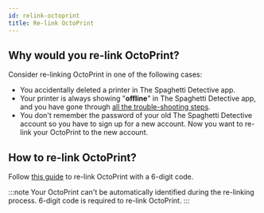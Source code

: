 ```yaml
---
id: relink-octoprint
title: Re-link OctoPrint
---
```


## Why would you re-link OctoPrint?

Consider re-linking OctoPrint in one of the following cases:

* You accidentally deleted a printer in The Spaghetti Detective app.
* Your printer is always showing "**offline**" in The Spaghetti Detective app, and you have gone through [all the trouble-shooting steps](/docs/troubleshoot-server-connection-issues).
* You don't remember the password of your old The Spaghetti Detective account so you have to sign up for a new account. Now you want to re-link your OctoPrint to the new account.

## How to re-link OctoPrint?

Follow [this guide](/docs/octoprint-plugin-setup-manual-link/) to re-link OctoPrint with a 6-digit code.

:::note
Your OctoPrint can't be automatically identified during the re-linking process. 6-digit code is required to re-link OctoPrint.
:::